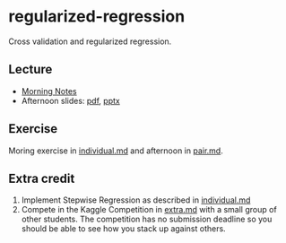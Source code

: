 regularized-regression
======================

Cross validation and regularized regression.

## Lecture

* [Morning Notes](lecture.md)
* Afternoon slides: [pdf](regularization.pdf), [pptx](regularization.pptx)


## Exercise

Moring exercise in [individual.md](individual.md) and afternoon in [pair.md](pair.md).

## Extra credit

1. Implement Stepwise Regression as described in [individual.md](individual.md#extra-credit-stepwise-regression)
2. Compete in the Kaggle Competition in [extra.md](extra.md) with a small group of other students.  The competition has no submission deadline so you should be able to see how you stack up against others.

